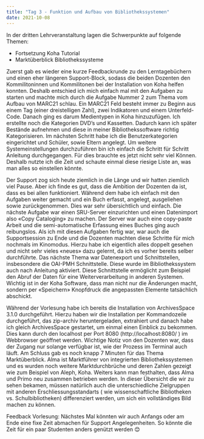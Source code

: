 ```yaml
---
title: "Tag 3 - Funktion und Aufbau von Bibliothekssystemen"
date: 2021-10-08
---
```


In der dritten Lehrveranstaltung lagen die Schwerpunkte auf folgende Themen:
- Fortsetzung Koha Tutorial
- Marktüberblick Bibliothekssysteme


Zuerst gab es wieder eine kurze Feedbackrunde zu den Lerntagebüchern und einen eher längeren Support-Block, sodass die beiden Dozenten den Kommilitoninnen und Kommilitonen bei der Installation von Koha helfen konnten. Deshalb entschied ich mich einfach mal mit den Aufgaben zu starten und machte mich durch die Aufgabe Nummer 2 zum Thema vom Aufbau von MARC21 schlau. Ein MARC21 Feld besteht immer zu Beginn aus einem Tag (einer dreistelligen Zahl), zwei Indikatoren und einem Unterfeld-Code. 
Danach ging es darum Medientypen in Koha hinzuzufügen. Ich erstellte noch die Kategorien DVD’s und Kassetten. Dadurch kann ich später Bestände aufnehmen und diese in meiner Bibliothekssoftware richtig Kategorisieren. Im nächsten Schritt habe ich die Benutzerkategorien eingerichtet und Schüler, sowie Eltern angelegt. Um weitere Systemeinstellungen durchzuführen bin ich einfach die Schritt für Schritt Anleitung durchgegangen. Für dies brauchte es jetzt nicht sehr viel Können. Deshalb nutzte ich die Zeit und schaute einmal diese riesige Liste an, was man alles so einstellen könnte.

Der Support zog sich heute ziemlich in die Länge und wir hatten ziemlich viel Pause. Aber ich finde es gut, dass die Ambition der Dozenten da ist, dass es bei allen funktioniert. Während dem habe ich einfach mit den Aufgaben weiter gemacht und ein Buch erfasst, angelegt, ausgeliehen sowie zurückgenommen. Dies war sehr übersichtlich und einfach. Die nächste Aufgabe war einen SRU-Server einzurichten und einen Datenimport also «Copy Cataloging» zu machen. Der Server war auch eine copy-paste Arbeit und die semi-automatische Erfassung eines Buches ging auch reibungslos.
Als ich mit diesen Aufgaben fertig war, war auch die Supportsession zu Ende und die Dozenten machten diese Schritte für mich nochmals im Kinomodus. Hierzu habe ich eigentlich alles doppelt gesehen und nicht sehr vieles «neues» dazu gelernt, da ich es vorher bereits selber durchführte. Das nächste Thema war Datenexport und Schnittstellen, insbesondere die OAI-PMH Schnittstelle. Diese wurde im Bibliothekssystem auch nach Anleitung aktiviert. Diese Schnittstelle ermöglicht zum Beispiel den Abruf der Daten für eine Weiterverarbeitung in anderen Systemen. 
Wichtig ist in der Koha Software, dass man nicht nur die Änderungen macht, sondern per «Speichern» Knopfdruck die angepassten Elemente tatsächlich abschickt. 

Während der Vorlesung habe ich bereits die Installation von ArchivesSpace 3.1.0 durchgeführt. Hierzu haben wir die Installation per Kommandozeile durchgeführt, das zip-archiv heruntergeladen, extrahiert und  danach habe ich gleich ArchivesSpace gestartet, um einmal einen Einblick zu bekommen. Dies kann durch den localhost per Port 8080 (http://localhost:8080/ ) im Webbrowser geöffnet werden. Wichtige Notiz von den Dozenten war, dass der Zugang nur solange verfügbar ist, wie der Prozess im Terminal auch läuft. 
Am Schluss gab es noch knapp 7 Minuten für das Thema Marktüberblick. Alma ist Marktführer von integrierten Bibliothekssystemen und es wurden noch weitere Marktdurchbrüche und deren Zahlen gezeigt wie zum Beispiel von Aleph, Koha. Weiters kann man festhalten, dass Alma und Primo neu zusammen betrieben werden. In dieser Übersicht die wir zu sehen bekamen, müssen natürlich  auch die unterschiedliche Zielgruppen mit anderen Erschliessungsstandarts ( wie wissenschaftliche Bibliotheken vs. Schulbibliotheken) differenziert werden, um sich ein vollständiges Bild machen zu können.

Feedback Vorlesung: Nächstes Mal könnten wir auch Anfangs oder am Ende eine fixe Zeit abmachen für Support Angelegenheiten. So könnte die Zeit für ein paar Studenten anders genützt werden 😊
